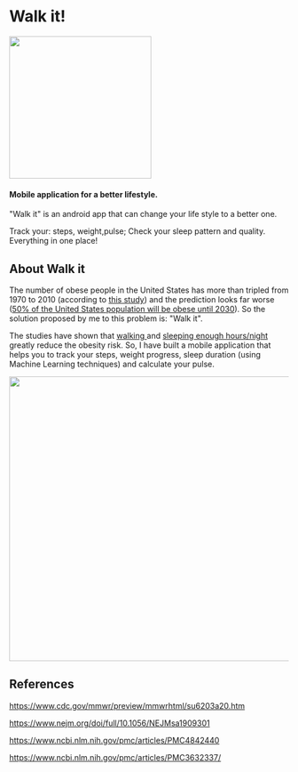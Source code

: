 # Walk it!
<img src="https://user-images.githubusercontent.com/74871618/168465787-0d17d941-af27-4b0e-b65f-25b15b67fe73.png" width="256">

#### Mobile application for a better lifestyle.

"Walk it" is an android app that can change your life style to a better one.

Track your: steps, weight,pulse; Check your sleep pattern and quality. Everything in one place!

## About Walk it

The number of obese people in the United States has more than tripled from 1970 to 2010 (according to <a href="https://www.cdc.gov/mmwr/preview/mmwrhtml/su6203a20.htm"> this study</a>) and the prediction looks far worse (<a href="https://www.nejm.org/doi/full/10.1056/NEJMsa1909301">50% of the United States population will be obese until 2030</a>). So the solution proposed by me to this problem is: "Walk it".

The studies have shown that <a href="https://www.ncbi.nlm.nih.gov/pmc/articles/PMC4842440/"> walking </a> and <a href="https://www.ncbi.nlm.nih.gov/pmc/articles/PMC3632337/">sleeping enough hours/night</a> greatly reduce the obesity risk.
So, I have built a mobile application that helps you to track your steps, weight progress, sleep duration (using Machine Learning techniques) and calculate your pulse. 

<img src="https://user-images.githubusercontent.com/74871618/168465750-4fb4f92d-1499-42fc-a4ca-8ea1110b3839.png" width="512">

## References
https://www.cdc.gov/mmwr/preview/mmwrhtml/su6203a20.htm

https://www.nejm.org/doi/full/10.1056/NEJMsa1909301

https://www.ncbi.nlm.nih.gov/pmc/articles/PMC4842440

https://www.ncbi.nlm.nih.gov/pmc/articles/PMC3632337/







